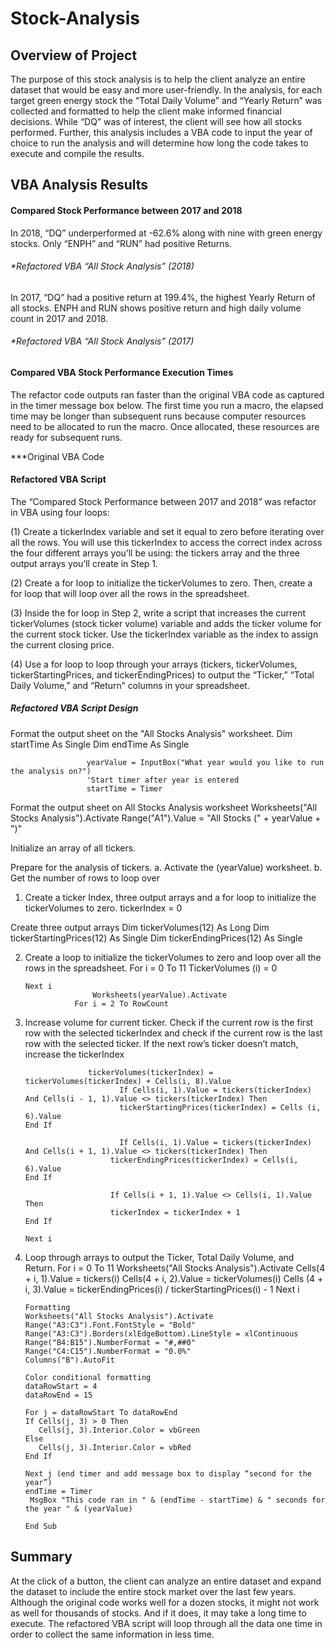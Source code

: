 # Stock-Analysis

## Overview of Project
The purpose of this stock analysis is to help the client analyze an entire dataset that would be easy and more user-friendly. In the analysis, for each target green energy stock the “Total Daily Volume” and “Yearly Return” was collected and formatted to help the client make informed financial decisions. While “DQ” was of interest, the client will see how all stocks performed. Further, this analysis includes a VBA code to input the year of choice to run the analysis and will determine how long the code takes to execute and compile the results.

## VBA Analysis Results

#### Compared Stock Performance between 2017 and 2018  
In 2018, “DQ” underperformed at -62.6% along with nine with green energy stocks. Only “ENPH” and “RUN” had positive Returns.  

###### *Refactored VBA “All Stock Analysis” (2018) 

In 2017, “DQ” had a positive return at 199.4%, the highest Yearly Return of all stocks. ENPH and RUN shows positive return and high daily volume count in 2017 and 2018.  

###### *Refactored VBA “All Stock Analysis” (2017)

#### Compared VBA Stock Performance Execution Times 
The refactor code outputs ran faster than the original VBA code as captured in the timer message box below. The first time you run a macro, the elapsed time may be longer than subsequent runs because computer resources need to be allocated to run the macro. Once allocated, these resources are ready for subsequent runs. 

***Original VBA Code 

#### Refactored VBA Script
The “Compared Stock Performance between 2017 and 2018” was refactor in VBA using four loops: 

(1) Create a tickerIndex variable and set it equal to zero before iterating over all the rows. You will use this tickerIndex to access the correct index across the four different arrays you’ll be using: the tickers array and the three output arrays you’ll create in Step 1.

(2) Create a for loop to initialize the tickerVolumes to zero. Then, create a for loop that will loop over all the rows in the spreadsheet.

(3) Inside the for loop in Step 2, write a script that increases the current tickerVolumes (stock ticker volume) variable and adds the ticker volume for the current stock ticker. Use the tickerIndex variable as the index to assign the current closing price. 

(4) Use a for loop to loop through your arrays (tickers, tickerVolumes, tickerStartingPrices, and tickerEndingPrices) to output the “Ticker,” “Total Daily Volume,” and “Return” columns in your spreadsheet.

##### Refactored VBA Script Design 

Format the output sheet on the "All Stocks Analysis" worksheet.
              Dim startTime As Single
              Dim endTime  As Single

                     yearValue = InputBox("What year would you like to run the analysis on?")
                     'Start timer after year is entered
                     startTime = Timer 

Format the output sheet on All Stocks Analysis worksheet
                     Worksheets("All Stocks Analysis").Activate
                     Range("A1").Value = "All Stocks (" + yearValue + ")"

Initialize an array of all tickers.

Prepare for the analysis of tickers.
a.	Activate the (yearValue) worksheet.
b.	Get the number of rows to loop over

1. Create a ticker Index, three output arrays and a for loop to initialize the tickerVolumes to zero.
                     tickerIndex = 0

Create three output arrays
                     Dim tickerVolumes(12) As Long
                     Dim tickerStartingPrices(12) As Single
                     Dim tickerEndingPrices(12) As Single

2. Create a loop to initialize the tickerVolumes to zero and loop over all the rows in the spreadsheet.
                     For i = 0 To 11
       	       TickerVolumes (i) = 0

       Next i
    	              Worksheets(yearValue).Activate
   	              For i = 2 To RowCount

3. Increase volume for current ticker. Check if the current row is the first row with the selected tickerIndex and check if the current row is the last row with the selected ticker. If the next row’s ticker doesn’t match, increase the tickerIndex    

                     tickerVolumes(tickerIndex) = tickerVolumes(tickerIndex) + Cells(i, 8).Value
                            If Cells(i, 1).Value = tickers(tickerIndex) And Cells(i - 1, 1).Value <> tickers(tickerIndex) Then
                            tickerStartingPrices(tickerIndex) = Cells (i, 6).Value
       End If

                            If Cells(i, 1).Value = tickers(tickerIndex) And Cells(i + 1, 1).Value <> tickers(tickerIndex) Then
        	              tickerEndingPrices(tickerIndex) = Cells(i, 6).Value
       End If
            
        	              If Cells(i + 1, 1).Value <> Cells(i, 1).Value Then
        	              tickerIndex = tickerIndex + 1
       End If
    
       Next i

4. Loop through arrays to output the Ticker, Total Daily Volume, and Return.
                     For i = 0 To 11
                     Worksheets("All Stocks Analysis").Activate
       	       Cells(4 + i, 1).Value = tickers(i)
     	              Cells(4 + i, 2).Value = tickerVolumes(i)
        	       Cells (4 + i, 3).Value = tickerEndingPrices(i) / tickerStartingPrices(i) - 1
       Next i

       Formatting
       Worksheets("All Stocks Analysis").Activate
       Range("A3:C3").Font.FontStyle = "Bold"
       Range("A3:C3").Borders(xlEdgeBottom).LineStyle = xlContinuous
       Range("B4:B15").NumberFormat = "#,##0"
       Range("C4:C15").NumberFormat = "0.0%"
       Columns("B").AutoFit
    
       Color conditional formatting
       dataRowStart = 4
       dataRowEnd = 15

       For j = dataRowStart To dataRowEnd
       If Cells(j, 3) > 0 Then
          Cells(j, 3).Interior.Color = vbGreen
       Else
          Cells(j, 3).Interior.Color = vbRed 
       End If
        
       Next j (end timer and add message box to display “second for the year”) 
       endTime = Timer
    	MsgBox "This code ran in " & (endTime - startTime) & " seconds for the year " & (yearValue)

       End Sub    

## Summary

At the click of a button, the client can analyze an entire dataset and expand the dataset to include the entire stock market over the last few years. Although the original code works well for a dozen stocks, it might not work as well for thousands of stocks. And if it does, it may take a long time to execute. The refactored VBA script will loop through all the data one time in order to collect the same information in less time. 
